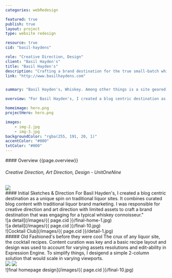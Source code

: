 ```yaml
---
categories: webRedesign

featured: true
publish: true
layout: project
type: website redesign

resource: true
cid: "basil-haydens"

role: "Creative Direction, Design"
client: "Basil Hayden's"
title: "Basil Hayden's"
description: "Crafting a brand destination for the true small-batch whiskey conniouseur."
link: "http://www.basilhaydens.com"


summary: "Basil Hayden's, Whiskey. Among other things is a site geared toward the true whiskey aficionado. The site combines blog like content, recipes and features upcoming BH events."

overview: "For Basil Hayden's, I created a blog centric destination as a unique spin on traditional liquor sites. It combines curated blog content with traditional liquor brand marketing. I was responsible for creative direction and art direction with limited assets to craft a brand destination that was engaging for a typical whiskey connoisseur."

homeimage: hero.png
projectHero: hero.png

images:
    - img-2.jpg
    - img-3.jpg
backgroundColor: "rgba(255, 191, 20, 1)" 
accentColor: "#000"
txtColor: "#000"
---
```


<section class="overview">
#### Overview
{{page.overview}}

###### Creative Direction, Art Direction, Design - UnitOneNine
</section>

<section class="content">
<img src="/images/{{ page.cid }}/initial-sketches.png" data-jslghtbx>

</section>
<section class="content--copy">
#### Initial Sketches & Direction
For Basil Hayden's, I created a blog centric destination as a unique spin on traditional liquor sites. It combines curated blog content with traditional liquor brand marketing. I was responsible for creative direction and art direction with limited assets to craft a brand destination that was engaging for a typical whiskey connoisseur."
</section>
<section>

<section class="content">
![a detail](/images/{{ page.cid }}/final-home-1.jpg) 
</section>


<section class="content--wide">
![a detail](/images/{{ page.cid }}/final-10.jpg) 
</section>

<section class="content">
![Cocktail Club](/images/{{ page.cid }}/detail-1.jpg)
</section>
<section class="content--copy">
##### Old Fashioned's before they were cool
The crux of any liquor site, the cocktail recipes. Content curation was key and a basic recipe layout and design was used to account for varying assets resolutions and edit-ability in Expression Engine. To simplify things, I desigend a simple 2-column solution that would scale in varying viewports.
</section>
<section class="content--wide">
<div class="images-two">
<img src="/images/{{ page.cid }}/detail-2.jpg" data-jslghtbx>
<img src="/images/{{ page.cid }}/detail-3.jpg" data-jslghtbx>
</div>
</section>

<section>
![final homepage design](/images/{{ page.cid }}/final-10.jpg)
</section>
